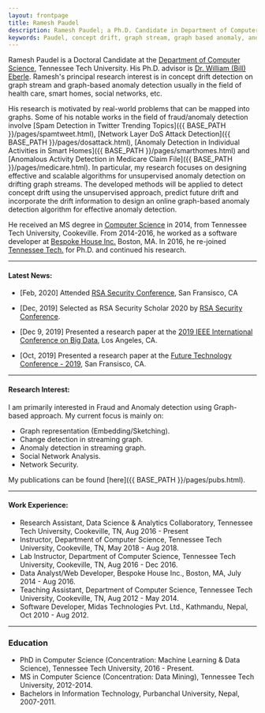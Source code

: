 ```yaml
---
layout: frontpage
title: Ramesh Paudel
description: Ramesh Paudel; a Ph.D. Candidate in Department of Computer Science at Tennessee Tech University - Cookeville, TN; research in concept drift, graph stream, graph-based anomaly, and machine learning.
keywords: Paudel, concept drift, graph stream, graph based anomaly, anomaly detection
---
```


Ramesh Paudel is a Doctoral Candidate at the [Department of Computer Science](http://www.csc.tntech.edu), Tennessee Tech University. His Ph.D. advisor is [Dr. William (Bill) Eberle](http://users.csc.tntech.edu/~weberle/).
Ramesh's principal research interest is in concept drift detection on graph stream and graph-based anomaly detection usually in the field of health care, smart homes, social networks, etc.

His research is motivated by real-world problems that can be mapped into graphs. Some of his notable works in the field of fraud/anomaly detection involve [Spam Detection in Twitter Trending Topics]({{ BASE_PATH }}/pages/spamtweet.html), [Network Layer DoS Attack Detection]({{ BASE_PATH }}/pages/dosattack.html), [Anomaly Detection in Individual Activities in Smart Homes]({{ BASE_PATH }}/pages/smarthomes.html) and [Anomalous Activity Detection in Medicare Claim File]({{ BASE_PATH }}/pages/medicare.html). In particular, my research focuses on designing effective and scalable algorithms for unsupervised anomaly detection on drifting graph streams. The developed methods will be applied to detect concept drift using the unsupervised approach, predict future drift and incorporate the drift information to design an online graph-based anomaly detection algorithm for effective anomaly detection.

He received an MS degree in [Computer Science](http://www.csc.tntech.edu)
in 2014, from Tennessee Tech University, Cookeville. From 2014-2016, he worked as a software developer at [Bespoke House Inc.](http://bespoke.house) Boston, MA. In 2016, he re-joined [Tennessee Tech.](https://www.tntech.edu) for Ph.D. and continued his research.

---
#### Latest News:
* [Feb, 2020] Attended [RSA Security Conference](https://www.rsaconference.com/), San Fransisco, CA

* [Dec, 2019] Selected as RSA Security Scholar 2020 by [RSA Security Conference](https://www.rsaconference.com/).

* [Dec 9, 2019] Presented a research paper at the [2019 IEEE International Conference on Big Data](http://bigdataieee.org/BigData2019/), Los Angeles, CA.

* [Oct, 2019] Presented a research paper at the [Future Technology Conference - 2019](https://saiconference.com/FTC), San Fransisco, CA.

---
#### Research Interest:
I am primarily interested in Fraud and Anomaly detection using Graph-based approach. My current focus is mainly on: 
* Graph representation (Embedding/Sketching).
* Change detection in streaming graph.
* Anomaly detection in streaming graph.
* Social Network Analysis.
* Network Security.

My publications can be found [here]({{ BASE_PATH }}/pages/pubs.html). 

---
#### Work Experience:
* Research Assistant, Data Science & Analytics Collaboratory, Tennessee Tech University, Cookeville, TN, Aug 2016 - Present
* Instructor, Department of Computer Science, Tennessee Tech University, Cookeville, TN, May 2018 - Aug 2018.
* Lab Instructor, Department of Computer Science, Tennessee Tech University, Cookeville, TN, Aug 2016 - Dec 2016.
* Data Analyst/Web Developer, Bespoke House Inc., Boston, MA, July 2014 - Aug 2016.
* Teaching Assistant, Department of Computer Science, Tennessee Tech University, Cookeville, TN, Aug 2012 - May 2014.
* Software Developer, Midas Technologies Pvt. Ltd., Kathmandu, Nepal, Oct 2010 - Aug 2012.

---
### Education
* PhD in Computer Science (Concentration: Machine Learning & Data Science), Tennessee Tech University, 2016 - Present.
* MS in Computer Science (Concentration: Data Mining), Tennessee Tech University, 2012-2014.
* Bachelors in Information Technology, Purbanchal University, Nepal, 2007-2011.